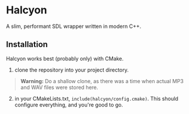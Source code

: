 # Halcyon

A slim, performant SDL wrapper written in modern C++.

## Installation
Halcyon works best (probably only) with CMake.
1. clone the repository into your project directory.
  > **Warning:** Do a shallow clone, as there was a time when actual MP3 and WAV files were stored here.
2. in your CMakeLists.txt, `include(halcyon/config.cmake)`. This should configure everything, and you're good to go.

